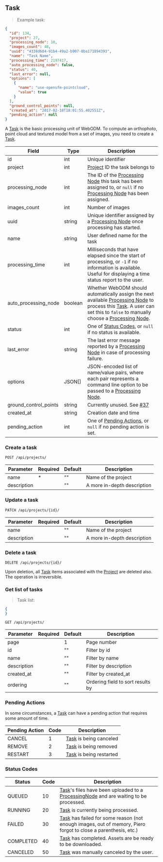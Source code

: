 ## Task

> Example task:

```json
{
  "id": 134,
  "project": 27,
  "processing_node": 10,
  "images_count": 48,
  "uuid": "4338d684-91b4-49a2-b907-8ba171894393",
  "name": "Task Name",
  "processing_time": 2197417,
  "auto_processing_node": false,
  "status": 40,
  "last_error": null,
  "options": [
    {
      "name": "use-opensfm-pointcloud",
      "value": true
    }
  ],
  "ground_control_points": null,
  "created_at": "2017-02-18T18:01:55.402551Z",
  "pending_action": null
}
```

A [Task](#task) is the basic processing unit of WebODM. To compute an orthophoto, point cloud and textured model from a set of images, you need to create a [Task](#task).

Field | Type | Description
----- | ---- | -----------
id | int | Unique identifier
project | int | [Project](#project) ID the task belongs to
processing_node | int | The ID of the [Processing Node](#processingnode) this task has been assigned to, or `null` if no [Processing Node](#processingnode) has been assigned.
images_count | int | Number of images
uuid | string | Unique identifier assigned by a [Processing Node](#processingnode) once processing has started.
name | string | User defined name for the task
processing_time | int | Milliseconds that have elapsed since the start of processing, or `-1` if no information is available. Useful for displaying a time status report to the user.
auto_processing_node | boolean | Whether WebODM should automatically assign the next available [Processing Node](#processingnode) to process this [Task](#task). A user can set this to `false` to manually choose a [Processing Node](#processingnode).
status | int | One of [Status Codes](#status-codes), or `null` if no status is available.
last_error | string | The last error message reported by a [Processing Node](#processingnode) in case of processing failure.
options | JSON[] | JSON-encoded list of name/value pairs, where each pair represents a command line option to be passed to a [Processing Node](#processingnode).
ground_control_points | string | Currently unused. See [#37](https://github.com/OpenDroneMap/WebODM/issues/37)
created_at | string | Creation date and time
pending_action | int | One of [Pending Actions](#pending-actions), or `null` if no pending action is set.


### Create a task

`POST /api/projects/`

Parameter | Required | Default | Description
--------- | -------- | ------- | -----------
name | * | "" | Name of the project
description | |  "" | A more in-depth description


### Update a task

`PATCH /api/projects/{id}/`

Parameter | Required | Default | Description
--------- | -------- | ------- | -----------
name | | "" | Name of the project
description | |  "" | A more in-depth description


### Delete a task

`DELETE /api/projects/{id}/`

Upon deletion, all <a href="#task">Task</a> items associated with the <a href="#project">Project</a> are deleted also. The operation is irreversible.


### Get list of tasks

> Task list:

```json
{
}
```

`GET /api/projects/`

Parameter | Required | Default | Description
--------- | -------- | ------- | -----------
page | | 1 | Page number
id | | "" | Filter by id
name | | "" | Filter by name
description | | "" | Filter by description
created_at | | "" | Filter by created_at
ordering | | "" | Ordering field to sort results by


### Pending Actions

In some circumstances, a [Task](#task) can have a pending action that requires some amount of time.

Pending Action | Code | Description
----- | ---- | -----------
CANCEL | 1 | [Task](#task) is being canceled
REMOVE | 2 | [Task](#task) is being removed
RESTART | 3 | [Task](#task) is being restarted

### Status Codes

Status | Code | Description
----- | ---- | -----------
QUEUED | 10 | [Task](#task)'s files have been uploaded to a [ProcessingNode](#processingnode) and are waiting to be processed.
RUNNING | 20 | [Task](#task) is currently being processed.
FAILED | 30 | [Task](#task) has failed for some reason (not enough images, out of memory, Piero forgot to close a parenthesis, etc.)
COMPLETED | 40 | [Task](#task) has completed. Assets are be ready to be downloaded.
CANCELED | 50 | [Task](#task) was manually canceled by the user.
